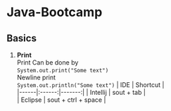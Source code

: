 # Java-Bootcamp

## Basics

1. **Print**  
    Print Can be done by  
    `System.out.print("Some text")`  
    Newline print  
    `System.out.println("Some text")`
    | IDE | Shortcut |  
    |------|:------:|-------:|
    | Intellij | sout + tab |  
    | Eclipse | sout + ctrl + space |  

    
